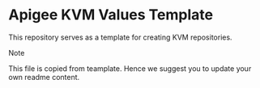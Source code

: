 # Apigee KVM Values Template

This repository serves as a template for creating KVM repositories.

> [!NOTE]
> This file is copied from teamplate. Hence we suggest you to update your own readme content.